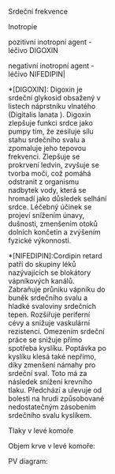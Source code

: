 <div class="w3-row">
<div class="w3-third">

<bdl-fmi id="id4" mode="" src="BurkhoffFMI.js" fminame="Cardiovascular_Model_Burkhoff_HemodynamicsBurkhoff_0shallow" tolerance="0.000001" starttime="0" fstepsize="0.02" guid="{b5629132-3ba6-4153-87c2-f3ff108e1920}" valuereferences="33554435,637534265,637534241,637534290,16777312,637534466,637534294,637534268,637534345,637534371,637534323,33554438,33554436,33554437,637534348,637534374,16777310,16777306,16777302,16777298" valuelabels="Left Ventricle Volume,Pressure in Left Ventricle,Pressure in Aorta, Pressure in Left Atria, Heart Rate, LA elastance,MV open, AOV open,Pressure in Right Ventricle,Pressure in Right Arterie,Pressure in Right Atria,Right Ventricle Volume,LA.volume,RA.volume,TV.open,PV.open,LVElastance.Ees,LAElastance.Ees,RVElastance.Ees,RAElastance.Ees" inputs="id1,16777312,1,60,t;idlve,16777310,2.053e+8,100,t;idlve,16777306,3.333e+7,100,t;idlve,16777302,5.066e+7,100,t;idlve,16777298,2.666e+7,100,t" inputlabels="heartRate.k,LVElastance.Ees,LAElastance.Ees,RVElastance.Ees,RAElastance.Ees"></bdl-fmi>

<div style="width:200px">
<bdl-animate-adobe src="Faze_srdce.js" width="300" height="300" name="Faze_srdce" fromid="id4" responsive="true"></bdl-animate-adobe>
<bdl-bind2a findex="13" aname="children.0.AtriumRight_anim" amin="0" amax="99"></bdl-bind2a>
<bdl-bind2a findex="6" aname="children.0.ValveMV_anim" amin="99" amax="0" fmin="0" fmax="1"></bdl-bind2a>
<bdl-bind2a findex="7" aname="children.0.ValveAOV_anim" amin="0" amax="99" fmin="0" fmax="1"></bdl-bind2a>
<bdl-bind2a findex="15" aname="children.0.ValvePV_anim" amin="0" amax="99" fmin="0" fmax="1"></bdl-bind2a>
<bdl-bind2a findex="14" aname="children.0.ValveTV_anim" amin="99" amax="0" fmin="0" fmax="1"></bdl-bind2a>
<bdl-bind2a findex="12" aname="children.0.AtriumLeft_anim" amin="0" amax="99"></bdl-bind2a>
<bdl-bind2a findex="0" aname="children.0.ventricles.ventriclesTotal.VentricleLeft_anim" amin="99" amax="0"></bdl-bind2a>
<bdl-bind2a findex="11" aname="children.0.ventricles.ventriclesTotal.children.0.VentricleRight_anim" amin="99" amax="0"></bdl-bind2a>
Srdeční frekvence <bdl-range id="id1" title="(1/min)" min="40" max="200" default="60" step="1"></bdl-range>


Inotropie <bdl-range id="idlve" title="(%)" min="50" max="200" default="100" step="0.1"></bdl-range>

pozitivní inotropní agent - léčivo DIGOXIN<bdl-buttonparams title="Digoxin 0.125mg" ids="idlve" values="120"></bdl-buttonparams>

negativní inotropní agent - léčivo NIFEDIPIN|<bdl-buttonparams title="Cordpin 20mg" ids="idlve" values="70"></bdl-buttonparams>


*[DIGOXIN]: Digoxin je srdeční glykosid obsažený v listech náprstníku vlnatého (Digitalis lanata ). Digoxin zlepšuje funkci srdce jako pumpy tím, že zesiluje sílu stahu srdečního svalu a zpomaluje jeho tepovou frekvenci. Zlepšuje se prokrvení ledvin, zvyšuje se tvorba moči, což pomáhá odstranit z organismu nadbytek vody, která se hromadí jako důsledek selhání srdce. Léčebný účinek se projeví snížením únavy, dušnosti, zmenšením otoků dolních končetin a zvýšením fyzické výkonnosti.

*[NIFEDIPIN]:Cordipin retard patří do skupiny léků nazývajících se blokátory vápníkových kanálů. Zabraňuje průniku vápníku do buněk srdečního svalu a hladké svaloviny srdečních tepen. Rozšiřuje periferní cévy a snižuje vaskulární rezistenci. Omezením srdeční práce se snižuje přímo spotřeba kyslíku. Poptávka po kyslíku klesá také nepřímo, díky zmenšení námahy pro srdeční sval. Toto má za následek snížení krevního tlaku. Předchází a ulevuje od bolesti na hrudi způsobované nedostatečným zásobením srdečního svalu kyslíkem.

</div>

</div>
<div class="w3-third">
Tlaky v levé komoře
<bdl-chartjs-time id="id11" width="400" height="300" fromid="id4" maxdata="96" labels="Left Ventricle Pressure, Aorta Pressure, Pressure in Left Atria" refindex="1" refvalues="3" ylabel="tlak (mmHg)" xlabel="čas (s)" convertors="0.00750062,1;0.00750062,1;0.00750062,1" throttle="0"></bdl-chartjs-time>
     
Objem krve v levé komoře:
<bdl-chartjs-time id="id11" width="400" height="300" fromid="id4" maxdata="96" labels="Left Ventricle Volume" refindex="0" refvalues="1" ylabel="objem (ml)" xlabel="čas (s)" convertors="1000000,1" throttle="0"></bdl-chartjs-time>
  
</div>
<div class="w3-third">
PV diagram:
<bdl-chartjs-xy id="id10" width="400" height="600" fromid="id4" labels="tlak, objem" initialdata="" refindex="0" refvalues="2" maxdata="1024"></bdl-chartjs-xy>

</div>
</div>



